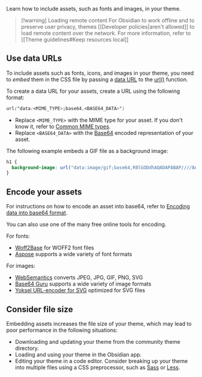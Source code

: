Learn how to include assets, such as fonts and images, in your theme.

> [!warning] Loading remote content
> For Obsidian to work offline and to preserve user privacy, themes [[Developer policies|aren't allowed]] to load remote content over the network. For more information, refer to [[Theme guidelines#Keep resources local]]

## Use data URLs

To include assets such as fonts, icons, and images in your theme, you need to _embed_ them in the CSS file by passing a [data URL](https://developer.mozilla.org/en-US/docs/Web/HTTP/Basics_of_HTTP/Data_URLs) to the [url()](https://developer.mozilla.org/en-US/docs/Web/CSS/url) function.

To create a data URL for your assets, create a URL using the following format:

```css
url("data:<MIME_TYPE>;base64,<BASE64_DATA>")
```

- Replace `<MIME_TYPE>` with the MIME type for your asset. If you don't know it, refer to [Common MIME types](https://developer.mozilla.org/en-US/docs/Web/HTTP/Basics_of_HTTP/MIME_types/Common_types).
- Replace `<BASE64_DATA>` with the [Base64](https://en.wikipedia.org/wiki/Base64) encoded representation of your asset.

The following example embeds a GIF file as a background image:

```css
h1 {
  background-image: url("data:image/gif;base64,R0lGODdhAQADAPABAP////8AACwAAAAAAQADAAACAgxQADs=")
}
```


## Encode your assets

For instructions on how to encode an asset into base64, refer to [Encoding data into base64 format](https://developer.mozilla.org/en-US/docs/Web/HTTP/Basics_of_HTTP/Data_URLs#encoding_data_into_base64_format).

You can also use one of the many free online tools for encoding.

For fonts:

- [Woff2Base](https://hellogreg.github.io/woff2base/) for WOFF2 font files
- [Aspose](https://products.aspose.app/font/base64) supports a wide variety of font formats

For images:

- [WebSemantics](https://websemantics.uk/tools/image-to-data-uri-converter/) converts JPEG, JPG, GIF, PNG, SVG
- [Base64 Guru](https://base64.guru/converter/encode/image) supports a wide variety of image formats
- [Yoksel URL-encoder for SVG](https://yoksel.github.io/url-encoder/) optimized for SVG files


## Consider file size

Embedding assets increases the file size of your theme, which may lead to poor performance in the following situations:

- Downloading and updating your theme from the community theme directory.
- Loading and using your theme in the Obsidian app.
- Editing your theme in a code editor. Consider breaking up your theme into multiple files using a CSS preprocessor, such as [Sass](https://sass-lang.com/) or [Less](https://lesscss.org/).